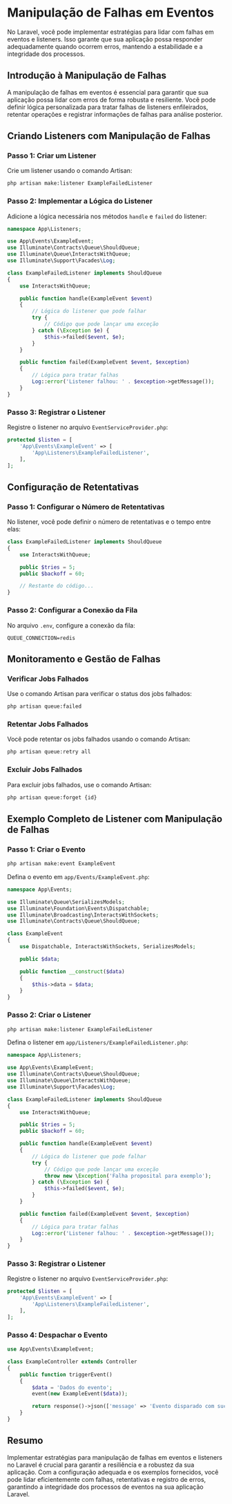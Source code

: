 # Manipulação de Falhas em Eventos

No Laravel, você pode implementar estratégias para lidar com falhas em eventos e listeners. Isso garante que sua aplicação possa responder adequadamente quando ocorrem erros, mantendo a estabilidade e a integridade dos processos.

## Introdução à Manipulação de Falhas

A manipulação de falhas em eventos é essencial para garantir que sua aplicação possa lidar com erros de forma robusta e resiliente. Você pode definir lógica personalizada para tratar falhas de listeners enfileirados, retentar operações e registrar informações de falhas para análise posterior.

## Criando Listeners com Manipulação de Falhas

### Passo 1: Criar um Listener

Crie um listener usando o comando Artisan:

```bash
php artisan make:listener ExampleFailedListener
```

### Passo 2: Implementar a Lógica do Listener

Adicione a lógica necessária nos métodos `handle` e `failed` do listener:

```php
namespace App\Listeners;

use App\Events\ExampleEvent;
use Illuminate\Contracts\Queue\ShouldQueue;
use Illuminate\Queue\InteractsWithQueue;
use Illuminate\Support\Facades\Log;

class ExampleFailedListener implements ShouldQueue
{
    use InteractsWithQueue;

    public function handle(ExampleEvent $event)
    {
        // Lógica do listener que pode falhar
        try {
            // Código que pode lançar uma exceção
        } catch (\Exception $e) {
            $this->failed($event, $e);
        }
    }

    public function failed(ExampleEvent $event, $exception)
    {
        // Lógica para tratar falhas
        Log::error('Listener falhou: ' . $exception->getMessage());
    }
}
```

### Passo 3: Registrar o Listener

Registre o listener no arquivo `EventServiceProvider.php`:

```php
protected $listen = [
    'App\Events\ExampleEvent' => [
        'App\Listeners\ExampleFailedListener',
    ],
];
```

## Configuração de Retentativas

### Passo 1: Configurar o Número de Retentativas

No listener, você pode definir o número de retentativas e o tempo entre elas:

```php
class ExampleFailedListener implements ShouldQueue
{
    use InteractsWithQueue;

    public $tries = 5;
    public $backoff = 60;

    // Restante do código...
}
```

### Passo 2: Configurar a Conexão da Fila

No arquivo `.env`, configure a conexão da fila:

```env
QUEUE_CONNECTION=redis
```

## Monitoramento e Gestão de Falhas

### Verificar Jobs Falhados

Use o comando Artisan para verificar o status dos jobs falhados:

```bash
php artisan queue:failed
```

### Retentar Jobs Falhados

Você pode retentar os jobs falhados usando o comando Artisan:

```bash
php artisan queue:retry all
```

### Excluir Jobs Falhados

Para excluir jobs falhados, use o comando Artisan:

```bash
php artisan queue:forget {id}
```

## Exemplo Completo de Listener com Manipulação de Falhas

### Passo 1: Criar o Evento

```bash
php artisan make:event ExampleEvent
```

Defina o evento em `app/Events/ExampleEvent.php`:

```php
namespace App\Events;

use Illuminate\Queue\SerializesModels;
use Illuminate\Foundation\Events\Dispatchable;
use Illuminate\Broadcasting\InteractsWithSockets;
use Illuminate\Contracts\Queue\ShouldQueue;

class ExampleEvent
{
    use Dispatchable, InteractsWithSockets, SerializesModels;

    public $data;

    public function __construct($data)
    {
        $this->data = $data;
    }
}
```

### Passo 2: Criar o Listener

```bash
php artisan make:listener ExampleFailedListener
```

Defina o listener em `app/Listeners/ExampleFailedListener.php`:

```php
namespace App\Listeners;

use App\Events\ExampleEvent;
use Illuminate\Contracts\Queue\ShouldQueue;
use Illuminate\Queue\InteractsWithQueue;
use Illuminate\Support\Facades\Log;

class ExampleFailedListener implements ShouldQueue
{
    use InteractsWithQueue;

    public $tries = 5;
    public $backoff = 60;

    public function handle(ExampleEvent $event)
    {
        // Lógica do listener que pode falhar
        try {
            // Código que pode lançar uma exceção
            throw new \Exception('Falha proposital para exemplo');
        } catch (\Exception $e) {
            $this->failed($event, $e);
        }
    }

    public function failed(ExampleEvent $event, $exception)
    {
        // Lógica para tratar falhas
        Log::error('Listener falhou: ' . $exception->getMessage());
    }
}
```

### Passo 3: Registrar o Listener

Registre o listener no arquivo `EventServiceProvider.php`:

```php
protected $listen = [
    'App\Events\ExampleEvent' => [
        'App\Listeners\ExampleFailedListener',
    ],
];
```

### Passo 4: Despachar o Evento

```php
use App\Events\ExampleEvent;

class ExampleController extends Controller
{
    public function triggerEvent()
    {
        $data = 'Dados do evento';
        event(new ExampleEvent($data));

        return response()->json(['message' => 'Evento disparado com sucesso!']);
    }
}
```

## Resumo

Implementar estratégias para manipulação de falhas em eventos e listeners no Laravel é crucial para garantir a resiliência e a robustez da sua aplicação. Com a configuração adequada e os exemplos fornecidos, você pode lidar eficientemente com falhas, retentativas e registro de erros, garantindo a integridade dos processos de eventos na sua aplicação Laravel.
